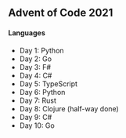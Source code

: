 ## Advent of Code 2021

#### Languages
- Day 1: Python
- Day 2: Go
- Day 3: F#
- Day 4: C#
- Day 5: TypeScript
- Day 6: Python
- Day 7: Rust
- Day 8: Clojure (half-way done)
- Day 9: C#
- Day 10: Go
